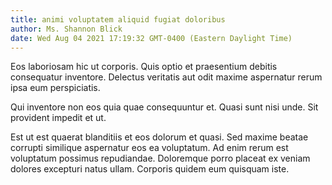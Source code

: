 ```yaml
---
title: animi voluptatem aliquid fugiat doloribus
author: Ms. Shannon Blick
date: Wed Aug 04 2021 17:19:32 GMT-0400 (Eastern Daylight Time)
---
```

Eos laboriosam hic ut corporis. Quis optio et praesentium debitis consequatur inventore. Delectus veritatis aut odit maxime aspernatur rerum ipsa eum perspiciatis.

 Qui inventore non eos quia quae consequuntur et. Quasi sunt nisi unde. Sit provident impedit et ut.

 Est ut est quaerat blanditiis et eos dolorum et quasi. Sed maxime beatae corrupti similique aspernatur eos ea voluptatum. Ad enim rerum est voluptatum possimus repudiandae. Doloremque porro placeat ex veniam dolores excepturi natus ullam. Corporis quidem eum quisquam iste.